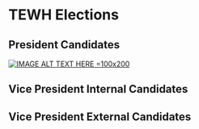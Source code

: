 # TEWH Elections
## President Candidates

[![IMAGE ALT TEXT HERE =100x200](https://img.youtube.com/vi/YOUTUBE_VIDEO_ID_HERE/0.jpg)](https://youtu.be/WEcx6IOqV84)

## Vice President Internal Candidates



## Vice President External Candidates


